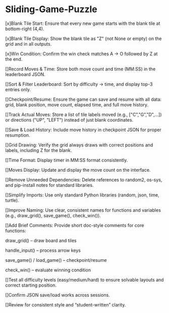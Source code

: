 # Sliding-Game-Puzzle

[x]Blank Tile Start:
Ensure that every new game starts with the blank tile at bottom-right (4,4).

[x]Blank Tile Display:
Show the blank tile as "Z" (not None or empty) on the grid and in all outputs.

[x]Win Condition:
Confirm the win check matches A → O followed by Z at the end.

[]Record Moves & Time:
Store both move count and time (MM:SS) in the leaderboard JSON.

[]Sort & Filter Leaderboard:
Sort by difficulty → time, and display top-3 entries only.

[]Checkpoint/Resume:
Ensure the game can save and resume with all data: grid, blank position, move count, elapsed time, and full move history.

[]Track Actual Moves:
Store a list of tile labels moved (e.g., ["C","G","D",…]) or directions ("UP", "LEFT") instead of just blank coordinates.

[]Save & Load History:
Include move history in checkpoint JSON for proper resumption.

[]Grid Drawing:
Verify the grid always draws with correct positions and labels, including Z for the blank.

[]Time Format:
Display timer in MM:SS format consistently.

[]Moves Display:
Update and display the move count on the interface.

[]Remove Unneeded Dependencies:
Delete references to random2, os-sys, and pip-install notes for standard libraries.

[]Simplify Imports:
Use only standard Python libraries (random, json, time, turtle).

[]Improve Naming:
Use clear, consistent names for functions and variables (e.g., draw_grid(), save_game(), check_win()).

[]Add Brief Comments:
Provide short doc-style comments for core functions:

draw_grid() – draw board and tiles

handle_input() – process arrow keys

save_game() / load_game() – checkpoint/resume

check_win() – evaluate winning condition

[]Test all difficulty levels (easy/medium/hard) to ensure solvable layouts and correct starting position.

[]Confirm JSON save/load works across sessions.

[]Review for consistent style and “student-written” clarity.
